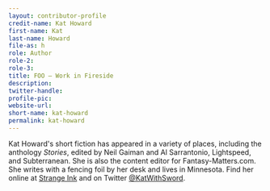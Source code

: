 ```yaml
---
layout: contributor-profile
credit-name: Kat Howard
first-name: Kat
last-name: Howard
file-as: h
role: Author
role-2:
role-3:
title: FOO — Work in Fireside
description: 
twitter-handle:
profile-pic:
website-url:
short-name: kat-howard
permalink: kat-howard
---
```

Kat Howard's short fiction has appeared in a variety of places, including the anthology _Stories_, edited by Neil Gaiman and Al Sarrantonio, Lightspeed, and Subterranean. She is also the content editor for Fantasy-Matters.com. She writes with a fencing foil by her desk and lives in Minnesota. Find her online at [Strange Ink](http://strangeink.blogspot.com) and on Twitter [@KatWithSword](http://www.twitter.com/KatWithSword).
